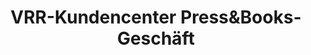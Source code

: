 ---
title: "VRR-Kundencenter Press&Books-Geschäft"
url: /bochum/vrr-kundencenter-pressundbooks-geschaeft/
shop: Tickets
---